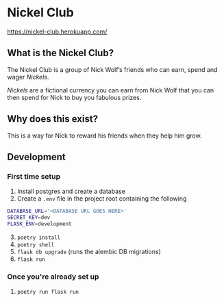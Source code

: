 # Nickel Club

https://nickel-club.herokuapp.com/

## What is the Nickel Club?
The Nickel Club is a group of Nick Wolf’s friends who can earn, spend and wager *Nickels*.

*Nickels* are a fictional currency you can earn from Nick Wolf that you can then spend for Nick to buy you fabulous prizes.

## Why does this exist?
This is a way for Nick to reward his friends when they help him grow.

## Development

### First time setup

1. Install postgres and create a database
2. Create a `.env` file in the project root containing the following

```sh
DATABASE_URL='<DATABASE URL GOES HERE>'
SECRET_KEY=dev
FLASK_ENV=development
```
3. `poetry install`
4. `poetry shell`
5. `flask db upgrade` (runs the alembic DB migrations)
6. `flask run`

### Once you're already set up
1. `poetry run flask run`
